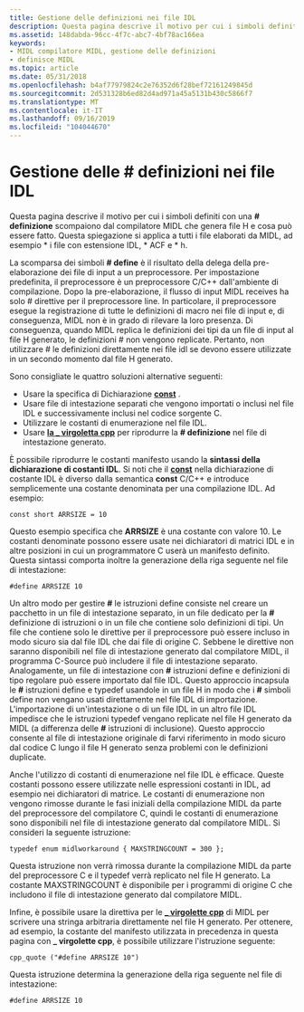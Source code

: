```yaml
---
title: Gestione delle definizioni nei file IDL
description: Questa pagina descrive il motivo per cui i simboli definiti con un \ define scompaiono dal compilatore MIDL che ha generato i file H e cosa può essere fatto. Questa spiegazione si applica a tutti i file elaborati da MIDL, ad esempio i file \. idl, \. ACF, \. h.
ms.assetid: 148dabda-96cc-4f7c-abc7-4bf78ac166ea
keywords:
- MIDL compilatore MIDL, gestione delle definizioni
- definisce MIDL
ms.topic: article
ms.date: 05/31/2018
ms.openlocfilehash: b4af77979824c2e76352d6f28bef72161249845d
ms.sourcegitcommit: 2d531328b6ed82d4ad971a45a5131b430c5866f7
ms.translationtype: MT
ms.contentlocale: it-IT
ms.lasthandoff: 09/16/2019
ms.locfileid: "104044670"
---
```

# <a name="dealing-with-defines-in-idl-files"></a>Gestione delle \# definizioni nei file IDL

Questa pagina descrive il motivo per cui i simboli definiti con una **\# definizione** scompaiono dal compilatore MIDL che genera file H e cosa può essere fatto. Questa spiegazione si applica a tutti i file elaborati da MIDL, ad esempio \* i file con estensione IDL, \* ACF e \* h.

La scomparsa dei simboli **\# define** è il risultato della delega della pre-elaborazione dei file di input a un preprocessore. Per impostazione predefinita, il preprocessore è un preprocessore C/C++ dall'ambiente di compilazione. Dopo la pre-elaborazione, il flusso di input MIDL receives ha solo \# direttive per il preprocessore line. In particolare, il preprocessore esegue la registrazione di tutte le definizioni di macro nei file di input e, di conseguenza, MIDL non è in grado di rilevare la loro presenza. Di conseguenza, quando MIDL replica le definizioni dei tipi da un file di input al file H generato, le definizioni \# non vengono replicate. Pertanto, non utilizzare \# le definizioni direttamente nei file idl se devono essere utilizzate in un secondo momento dal file H generato.

Sono consigliate le quattro soluzioni alternative seguenti:

-   Usare la specifica di Dichiarazione [**const**](const.md) .
-   Usare file di intestazione separati che vengono importati o inclusi nel file IDL e successivamente inclusi nel codice sorgente C.
-   Utilizzare le costanti di enumerazione nel file IDL.
-   Usare [**la \_ virgoletta cpp**](cpp-quote.md) per riprodurre la **\# definizione** nel file di intestazione generato.

È possibile riprodurre le costanti manifesto usando la **sintassi della dichiarazione di costanti IDL**. Si noti che il [**const**](const.md) nella dichiarazione di costante IDL è diverso dalla semantica **const** C/C++ e introduce semplicemente una costante denominata per una compilazione IDL. Ad esempio:

``` syntax
const short ARRSIZE = 10
```

Questo esempio specifica che **ARRSIZE** è una costante con valore 10. Le costanti denominate possono essere usate nei dichiaratori di matrici IDL e in altre posizioni in cui un programmatore C userà un manifesto definito. Questa sintassi comporta inoltre la generazione della riga seguente nel file di intestazione:

``` syntax
#define ARRSIZE 10
```

Un altro modo per gestire **\#** le istruzioni define consiste nel creare un pacchetto in un file di intestazione separato, in un file dedicato per la **\#** definizione di istruzioni o in un file che contiene solo definizioni di tipi. Un file che contiene solo le direttive per il preprocessore può essere incluso in modo sicuro sia dal file IDL che dai file di origine C. Sebbene le direttive non saranno disponibili nel file di intestazione generato dal compilatore MIDL, il programma C-Source può includere il file di intestazione separato. Analogamente, un file di intestazione con **\#** istruzioni define e definizioni di tipo regolare può essere importato dal file IDL. Questo approccio incapsula le **\#** istruzioni define e typedef usandole in un file H in modo che i **\#** simboli define non vengano usati direttamente nel file IDL di importazione. L'importazione di un'intestazione o di un file IDL in un altro file IDL impedisce che le istruzioni typedef vengano replicate nel file H generato da MIDL (a differenza delle **\#** istruzioni di inclusione). Questo approccio consente al file di intestazione originale di farvi riferimento in modo sicuro dal codice C lungo il file H generato senza problemi con le definizioni duplicate.

Anche l'utilizzo di costanti di enumerazione nel file IDL è efficace. Queste costanti possono essere utilizzate nelle espressioni costanti in IDL, ad esempio nei dichiaratori di matrice. Le costanti di enumerazione non vengono rimosse durante le fasi iniziali della compilazione MIDL da parte del preprocessore del compilatore C, quindi le costanti di enumerazione sono disponibili nel file di intestazione generato dal compilatore MIDL. Si consideri la seguente istruzione:

``` syntax
typedef enum midlworkaround { MAXSTRINGCOUNT = 300 };
```

Questa istruzione non verrà rimossa durante la compilazione MIDL da parte del preprocessore C e il typedef verrà replicato nel file H generato. La costante MAXSTRINGCOUNT è disponibile per i programmi di origine C che includono il file di intestazione generato dal compilatore MIDL.

Infine, è possibile usare la direttiva per le [**\_ virgolette cpp**](cpp-quote.md) di MIDL per scrivere una stringa arbitraria direttamente nel file H generato. Per ottenere, ad esempio, la costante del manifesto utilizzata in precedenza in questa pagina con **\_ virgolette cpp**, è possibile utilizzare l'istruzione seguente:

``` syntax
cpp_quote ("#define ARRSIZE 10")
```

Questa istruzione determina la generazione della riga seguente nel file di intestazione:

``` syntax
#define ARRSIZE 10
```

 

 




